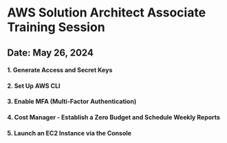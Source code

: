 # AWS Solution Architect Associate Training Session

## **Date: May 26, 2024**

#### 1. Generate Access and Secret Keys

#### 2. Set Up AWS CLI

#### 3. Enable MFA (Multi-Factor Authentication)

#### 4. Cost Manager - Establish a Zero Budget and Schedule Weekly Reports

#### 5. Launch an EC2 Instance via the Console
